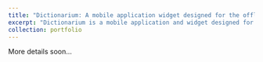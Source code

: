 ```yaml
---
title: "Dictionarium: A mobile application widget designed for the offline dictionary search in multiple languages."
excerpt: "Dictionarium is a mobile application and widget designed for Android that expands the reach of current language-learning applications by allowing its users to instantly search a definition via the clipboard function. Thousands of definitions are compressed into a mere 8MB application and are available through clipboard and manual search queries.<br/><br/><img src='/images/collage-dictionarium.png'>"
collection: portfolio
---
```


More details soon...
